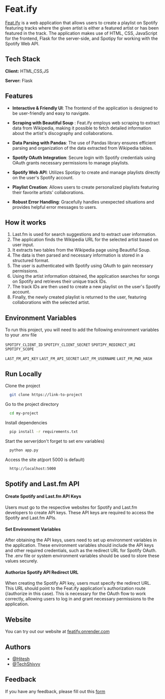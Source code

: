
# Feat.ify

[Feat.ify](featify.onrender.com) is a web application that allows users to create a playlist on Spotify featuring tracks where the given artist is either a featured artist or has been featured in the track. The application makes use of HTML, CSS, JavaScript for the frontend, Flask for the server-side, and Spotipy for working with the Spotify Web API.


## Tech Stack

**Client:** HTML,CSS,JS

**Server:** Flask


## Features

- **Interactive & Friendly UI**: The frontend of the application is designed to be user-friendly and easy to navigate.

-  **Scraping with Beautiful Soup** : Feat.ify employs web scraping to extract data from Wikipedia, making it possible to fetch detailed information about the artist's discography and collaborations.

- **Data Parsing with Pandas**: The use of Pandas library ensures efficient parsing and organization of the data extracted from Wikipedia tables.

- **Spotify OAuth Integration**: Secure login with Spotify credentials using OAuth grants necessary permissions to manage playlists.

- **Spotify Web API**: Utilizes Spotipy to create and manage playlists directly on the user's Spotify account.

- **Playlist Creation**: Allows users to create personalized playlists featuring their favorite artists' collaborations.

- **Robust Error Handling**: Gracefully handles unexpected situations and provides helpful error messages to users.



## How it works

1. Last.fm is used for search suggestions and to extract user information.
2. The application finds the Wikipedia URL for the selected artist based on user input.
3. It extracts two tables from the Wikipedia page using Beautiful Soup.
4. The data is then parsed and necessary information is stored in a structured format.
5. The user is authenticated with Spotify using OAuth to gain necessary permissions.
6. Using the artist information obtained, the application searches for songs on Spotify and retrieves their unique track IDs.
7. The track IDs are then used to create a new playlist on the user's Spotify account.
8. Finally, the newly created playlist is returned to the user, featuring collaborations with the selected artist.
## Environment Variables

To run this project, you will need to add the following environment variables to your .env file

`SPOTIFY_CLIENT_ID`
`SPOTIFY_CLIENT_SECRET`
`SPOTIPY_REDIRECT_URI`
`SPOTIFY_SCOPE`

`LAST_FM_API_KEY`
`LAST_FM_API_SECRET`
`LAST_FM_USERNAME`
`LAST_FM_PWD_HASH`

## Run Locally

Clone the project

```bash
  git clone https://link-to-project
```

Go to the project directory

```bash
  cd my-project
```

Install dependencies

```bash
  pip install -r requirements.txt
```

Start the server(don't forget to set env variables)

```bash
  python app.py
```

Access the site at(port 5000 is default)

```bash
  http://localhost:5000
```



## Spotify and Last.fm API 

#### Create Spotify and Last.fm API Keys

Users must go to the respective websites for Spotify and Last.fm developers to create API keys. These API keys are required to access the Spotify and Last.fm APIs.

#### Set Environment Variables
After obtaining the API keys, users need to set up environment variables in the application. These environment variables should include the API keys and other required credentials, such as the redirect URL for Spotify OAuth. The .env file or system environment variables should be used to store these values securely.

#### Authorize Spotify API Redirect URL
When creating the Spotify API key, users must specify the redirect URL. This URL should point to the Feat.ify application's authorization route (/authorize in this case). This is necessary for the OAuth flow to work correctly, allowing users to log in and grant necessary permissions to the application.


## Website
You can try out our website at  [featify.onrender.com](featify.onrender.com)
## Authors

- [@Hitesh](https://github.com/Hitesh1090)
- [@TechShivvy](https://github.com/TechShivvy)





## Feedback

If you have any feedback, please fill out this [form](https://forms.gle/7y3YAAvN5D9ngK2U6)

